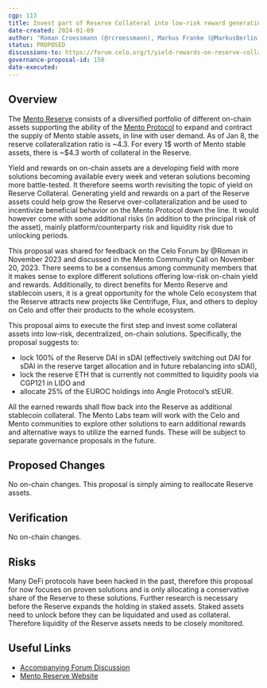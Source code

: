 ```yaml
---
cgp: 113
title: Invest part of Reserve Collateral into low-risk reward generating protocols
date-created: 2024-01-09
author: "Roman Croessmann (@rcroessmann), Markus Franke (@MarkusBerlin), Oleksiy Novykov"
status: PROPOSED
discussions-to: https://forum.celo.org/t/yield-rewards-on-reserve-collateral/6881
governance-proposal-id: 150
date-executed:
---
```


## Overview

The [Mento Reserve](https://reserve.mento.org/) consists of a diversified portfolio of different
on-chain assets supporting the ability of the [Mento Protocol](https://www.mento.org/) to expand
and contract the supply of Mento stable assets, in line with user demand. As of Jan 8, the reserve
collateralization ratio is ~4.3. For every 1$ worth of Mento stable assets, there is ~$4.3 worth
of collateral in the Reserve.

Yield and rewards on on-chain assets are a developing field with more solutions becoming available
every week and veteran solutions becoming more battle-tested. It therefore seems worth revisiting
the topic of yield on Reserve Collateral. Generating yield and rewards on a part of the Reserve
assets could help grow the Reserve over-collateralization and be used to incentivize beneficial
behavior on the Mento Protocol down the line. It would however come with some additional risks
(in addition to the principal risk of the asset), mainly platform/counterparty risk and liquidity
risk due to unlocking periods.

This proposal was shared for feedback on the Celo Forum by @Roman in November 2023 and discussed
in the Mento Community Call on November 20, 2023. There seems to be a consensus among community
members that it makes sense to explore different solutions offering low-risk on-chain yield and
rewards. Additionally, to direct benefits for Mento Reserve and stablecoin users, it is a great
opportunity for the whole Celo ecosystem that the Reserve attracts new projects like Centrifuge,
Flux, and others to deploy on Celo and offer their products to the whole ecosystem.

This proposal aims to execute the first step and invest some collateral assets into low-risk,
decentralized, on-chain solutions. Specifically, the proposal suggests to:

- lock 100% of the Reserve DAI in sDAI (effectively switching out DAI for sDAI in the reserve target allocation and in future rebalancing into sDAI),
- lock the reserve ETH that is currently not committed to liquidity pools via CGP121 in LIDO and
- allocate 25% of the EUROC holdings into Angle Protocol’s stEUR.

All the earned rewards shall flow back into the Reserve as additional stablecoin collateral.
The Mento Labs team will work with the Celo and Mento communities to explore other solutions
to earn additional rewards and alternative ways to utilize the earned funds. These will be
subject to separate governance proposals in the future.

## Proposed Changes

No on-chain changes. This proposal is simply aiming to reallocate Reserve assets.

## Verification

No on-chain changes.

## Risks

Many DeFi protocols have been hacked in the past, therefore this proposal for now focuses on
proven solutions and is only allocating a conservative share of the Reserve to these solutions.
Further research is necessary before the Reserve expands the holding in staked assets.
Staked assets need to unlock before they can be liquidated and used as collateral.
Therefore liquidity of the Reserve assets needs to be closely monitored.

## Useful Links

- [Accompanying Forum Discussion](https://forum.celo.org/t/yield-rewards-on-reserve-collateral/6881)
- [Mento Reserve Website](https://reserve.mento.org/)
